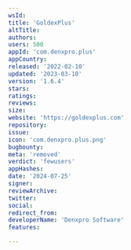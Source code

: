```yaml
---
wsId: 
title: 'GoldexPlus'
altTitle: 
authors: 
users: 500
appId: 'com.denxpro.plus'
appCountry: 
released: '2022-02-10'
updated: '2023-03-10'
version: '1.6.4'
stars: 
ratings: 
reviews: 
size: 
website: 'https://goldexplus.com'
repository: 
issue: 
icon: 'com.denxpro.plus.png'
bugbounty: 
meta: 'removed'
verdict: 'fewusers'
appHashes: 
date: '2024-07-25'
signer: 
reviewArchive: 
twitter: 
social: 
redirect_from: 
developerName: 'Denxpro Software'
features: 

---
```


